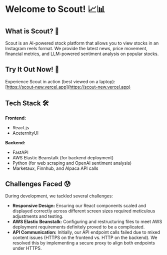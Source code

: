 # Welcome to Scout! 📈📊

## What is Scout? 🤔

Scout is an AI-powered stock platform that allows you to view stocks in an Instagram reels format. We provide the latest news, price movement, financial metrics, and LLM-powered sentiment analysis on popular stocks.

## Try It Out Now! 🤩

Experience Scout in action (best viewed on a laptop):  
[https://scout-new.vercel.app](https://scout-new.vercel.app)

## Tech Stack 🛠️

**Frontend:**
- React.js
- AceternityUI

**Backend:**
- FastAPI
- AWS Elastic Beanstalk (for backend deployment)
- Python (for web scraping and OpenAI sentiment analysis)
- Marketaux, Finnhub, and Alpaca API calls

## Challenges Faced 😰

During development, we tackled several challenges:

- **Responsive Design:** Ensuring our React components scaled and displayed correctly across different screen sizes required meticulous adjustments and testing.
- **AWS Elastic Beanstalk:** Configuring and restructuring files to meet AWS deployment requirements definitely proved to be a complicated.
- **API Communication:** Initially, our API endpoint calls failed due to mixed content issues (HTTPS on the frontend vs. HTTP on the backend). We resolved this by implementing a secure proxy to align both endpoints under HTTPS.
